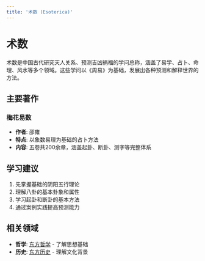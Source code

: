 ```yaml
---
title: '术数 (Esoterica)'
---
```


# 术数

术数是中国古代研究天人关系、预测吉凶祸福的学问总称，涵盖了易学、占卜、命理、风水等多个领域。这些学问以《周易》为基础，发展出各种预测和解释世界的方法。

## 主要著作

### 梅花易数
- **作者**: 邵雍
- **特点**: 以象数易理为基础的占卜方法
- **内容**: 五卷共200余章，涵盖起卦、断卦、测字等完整体系

## 学习建议

1. 先掌握基础的阴阳五行理论
2. 理解八卦的基本卦象和属性
3. 学习起卦和断卦的基本方法
4. 通过案例实践提高预测能力

## 相关领域

- **哲学**: [东方哲学](/eastern/philosophy/) - 了解思想基础
- **历史**: [东方历史](/eastern/history/) - 理解文化背景